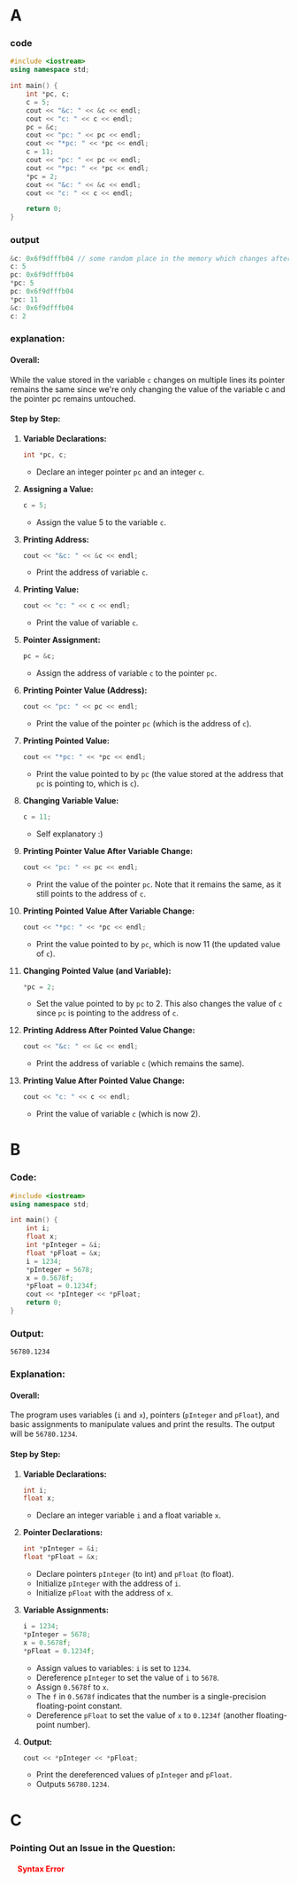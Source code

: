 # A

### code
```cpp
#include <iostream>
using namespace std;

int main() {
    int *pc, c;
    c = 5;
    cout << "&c: " << &c << endl;
    cout << "c: " << c << endl;
    pc = &c;
    cout << "pc: " << pc << endl;
    cout << "*pc: " << *pc << endl;
    c = 11;
    cout << "pc: " << pc << endl;
    cout << "*pc: " << *pc << endl;
    *pc = 2;
    cout << "&c: " << &c << endl;
    cout << "c: " << c << endl;

    return 0;
}
```

### output
```cpp
&c: 0x6f9dfffb04 // some random place in the memory which changes after every run
c: 5
pc: 0x6f9dfffb04
*pc: 5
pc: 0x6f9dfffb04
*pc: 11
&c: 0x6f9dfffb04
c: 2
```

### explanation:

#### Overall:
While the value stored in the variable `c` changes on multiple lines its pointer remains the same since we're only changing the value of the variable c and the pointer pc remains untouched.

#### Step by Step:

1. **Variable Declarations:**
   ```cpp
   int *pc, c;
   ```
   - Declare an integer pointer `pc` and an integer `c`.

2. **Assigning a Value:**
   ```cpp
   c = 5;
   ```
   - Assign the value 5 to the variable `c`.

3. **Printing Address:**
   ```cpp
   cout << "&c: " << &c << endl;
   ```
   - Print the address of variable `c`.

4. **Printing Value:**
   ```cpp
   cout << "c: " << c << endl;
   ```
   - Print the value of variable `c`.

5. **Pointer Assignment:**
   ```cpp
   pc = &c;
   ```
   - Assign the address of variable `c` to the pointer `pc`.

6. **Printing Pointer Value (Address):**
   ```cpp
   cout << "pc: " << pc << endl;
   ```
   - Print the value of the pointer `pc` (which is the address of `c`).

7. **Printing Pointed Value:**
   ```cpp
   cout << "*pc: " << *pc << endl;
   ```
   - Print the value pointed to by `pc` (the value stored at the address that `pc` is pointing to, which is `c`).

8. **Changing Variable Value:**
   ```cpp
   c = 11;
   ```
   - Self explanatory :)

9. **Printing Pointer Value After Variable Change:**
   ```cpp
   cout << "pc: " << pc << endl;
   ```
   - Print the value of the pointer `pc`. Note that it remains the same, as it still points to the address of `c`.

10. **Printing Pointed Value After Variable Change:**
    ```cpp
    cout << "*pc: " << *pc << endl;
    ```
    - Print the value pointed to by `pc`, which is now 11 (the updated value of `c`).

11. **Changing Pointed Value (and Variable):**
    ```cpp
    *pc = 2;
    ```
    - Set the value pointed to by `pc` to 2. This also changes the value of `c` since `pc` is pointing to the address of `c`.

12. **Printing Address After Pointed Value Change:**
    ```cpp
    cout << "&c: " << &c << endl;
    ```
    - Print the address of variable `c` (which remains the same).

13. **Printing Value After Pointed Value Change:**
    ```cpp
    cout << "c: " << c << endl;
    ```
    - Print the value of variable `c` (which is now 2).


# B

### Code:
```cpp
#include <iostream>
using namespace std;

int main() {
    int i;
    float x;
    int *pInteger = &i;
    float *pFloat = &x;
    i = 1234;
    *pInteger = 5678;
    x = 0.5678f;
    *pFloat = 0.1234f;
    cout << *pInteger << *pFloat;
    return 0;
}
```

### Output:
```
56780.1234
```

### Explanation:

#### Overall:
The program uses variables (`i` and `x`), pointers (`pInteger` and `pFloat`), and basic assignments to manipulate values and print the results. The output will be `56780.1234`.

#### Step by Step:

1. **Variable Declarations:**
   ```cpp
   int i;
   float x;
   ```
   - Declare an integer variable `i` and a float variable `x`.

2. **Pointer Declarations:**
   ```cpp
   int *pInteger = &i;
   float *pFloat = &x;
   ```
   - Declare pointers `pInteger` (to int) and `pFloat` (to float).
   - Initialize `pInteger` with the address of `i`.
   - Initialize `pFloat` with the address of `x`.

3. **Variable Assignments:**
   ```cpp
   i = 1234;
   *pInteger = 5678;
   x = 0.5678f;
   *pFloat = 0.1234f;
   ```
   - Assign values to variables: `i` is set to `1234`.
   - Dereference `pInteger` to set the value of `i` to `5678`.
   - Assign `0.5678f` to `x`. 
   * The `f` in `0.5678f` indicates that the number is a single-precision floating-point constant.
   - Dereference `pFloat` to set the value of `x` to `0.1234f` (another floating-point number).

4. **Output:**
   ```cpp
   cout << *pInteger << *pFloat;
   ```
   - Print the dereferenced values of `pInteger` and `pFloat`.
   - Outputs `56780.1234`.

# C

### Pointing Out an Issue in the Question:
#### &nbsp;&nbsp;&nbsp;&nbsp;<span style="color:red">Syntax Error</span>
